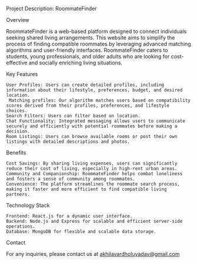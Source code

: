 Project Description: RoommateFinder

Overview

RoommateFinder is a web-based platform designed to connect individuals seeking shared living arrangements. 
This website aims to simplify the process of finding compatible roommates by leveraging advanced matching algorithms and user-friendly interfaces. 
RoommateFinder caters to students, young professionals, and older adults who are looking for cost-effective and socially enriching living situations.

Key Features

    User Profiles: Users can create detailed profiles, including information about their lifestyle, preferences, budget, and desired location.
     Matching profiles: Our algorithm matches users based on compatibility scores derived from their profiles, preferences, and lifestyle choices.
    Search Filters: Users can filter based on location.
    Chat Functionality: Integrated messaging allows users to communicate securely and efficiently with potential roommates before making a decision.
    Room Listings: Users can browse available rooms or post their own listings with detailed descriptions and photos.
   
Benefits

    Cost Savings: By sharing living expenses, users can significantly reduce their cost of living, especially in high-rent urban areas.
    Community and Companionship: RoommateFinder helps combat loneliness and fosters a sense of community among roommates.
    Convenience: The platform streamlines the roommate search process, making it faster and more efficient to find compatible living partners.

Technology Stack

    Frontend: React.js for a dynamic user interface.
    Backend: Node.js and Express for scalable and efficient server-side operations.
    Database: MongoDB for flexible and scalable data storage.

Contact

For any inquiries, please contact us at akhilavardholuyadav@gmail.com


    
